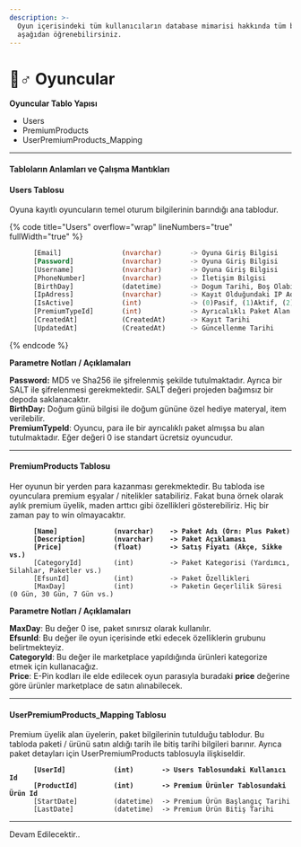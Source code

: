 ```yaml
---
description: >-
  Oyun içerisindeki tüm kullanıcıların database mimarisi hakkında tüm bilgileri
  aşağıdan öğrenebilirsiniz.
---
```


# 🦸♂ Oyuncular

**Oyuncular Tablo Yapısı**&#x20;

* Users
* PremiumProducts
* UserPremiumProducts\_Mapping

***

#### Tabloların Anlamları ve Çalışma Mantıkları

#### **Users Tablosu**

Oyuna kayıtlı oyuncuların temel oturum bilgilerinin barındığı ana tablodur.

{% code title="Users" overflow="wrap" lineNumbers="true" fullWidth="true" %}
```sql
      [Email]               (nvarchar)       -> Oyuna Giriş Bilgisi
      [Password]            (nvarchar)       -> Oyuna Giriş Bilgisi
      [Username]            (nvarchar)       -> Oyuna Giriş Bilgisi
      [PhoneNumber]         (nvarchar)       -> İletişim Bilgisi
      [BirthDay]            (datetime)       -> Dogum Tarihi, Boş Olabilir
      [IpAdress]            (nvarchar)       -> Kayıt Olduğundaki IP Adresi
      [IsActive]            (int)            -> (0)Pasif, (1)Aktif, (2)VAC Ban
      [PremiumTypeId]       (int)            -> Ayrıcalıklı Paket Alan Oyuncuların Mapping ID Değeri
      [CreatedAt]           (CreatedAt)      -> Kayıt Tarihi    
      [UpdatedAt]           (CreatedAt)      -> Güncellenme Tarihi  
```
{% endcode %}

**Parametre Notları / Açıklamaları**

**Password:** MD5 ve Sha256 ile şifrelenmiş şekilde tutulmaktadır. Ayrıca bir SALT ile şifrelenmesi gerekmektedir. SALT değeri projeden bağımsız bir depoda saklanacaktır.\
**BirthDay:** Doğum günü bilgisi ile doğum gününe özel hediye materyal, item verilebilir. \
**PremiumTypeId**: Oyuncu, para ile bir ayrıcalıklı paket almışsa bu alan tutulmaktadır. Eğer değeri 0 ise standart ücretsiz oyuncudur.

***

#### PremiumProducts **Tablosu**

Her oyunun bir yerden para kazanması gerekmektedir. Bu tabloda ise oyunculara premium eşyalar / nitelikler satabiliriz. Fakat buna örnek olarak aylık premium üyelik, maden arttıcı gibi özellikleri gösterebiliriz. Hiç bir zaman pay to win olmayacaktır.

<pre class="language-sql" data-title="PremiumProducts " data-line-numbers data-full-width="true"><code class="lang-sql"><strong>      [Name]              (nvarchar)    -> Paket Adı (Örn: Plus Paket)
</strong><strong>      [Description]       (nvarchar)    -> Paket Açıklaması
</strong><strong>      [Price]             (float)       -> Satış Fiyatı (Akçe, Sikke vs.)
</strong>      [CategoryId]        (int)         -> Paket Kategorisi (Yardımcı, Silahlar, Paketler vs.)
      [EfsunId]           (int)         -> Paket Özellikleri 
      [MaxDay]            (int)         -> Paketin Geçerlilik Süresi (0 Gün, 30 Gün, 7 Gün vs.)
</code></pre>

**Parametre Notları / Açıklamaları**

**MaxDay**: Bu değer 0 ise, paket sınırsız olarak kullanılır. \
**EfsunId**: Bu değer ile oyun içerisinde etki edecek özelliklerin grubunu belirtmekteyiz. \
**CategoryId**: Bu değer ile marketplace yapıldığında ürünleri kategorize etmek için kullanacağız.\
**Price**: E-Pin kodları ile elde edilecek oyun parasıyla buradaki **price** değerine göre ürünler marketplace de satın alınabilecek.

***

#### UserPremiumProducts\_Mapping **Tablosu**

Premium üyelik alan üyelerin, paket bilgilerinin tutulduğu tablodur. Bu tabloda paketi / ürünü satın aldığı tarih ile bitiş tarihi bilgileri barınır. Ayrıca paket detayları için UserPremiumProducts tablosuyla ilişkiseldir.

<pre class="language-sql" data-title="UserPremiumProducts_Mapping " data-line-numbers data-full-width="true"><code class="lang-sql"><strong>      [UserId]            (int)       -> Users Tablosundaki Kullanıcı Id
</strong><strong>      [ProductId]         (int)       -> Premium Ürünler Tablosundaki Ürün Id
</strong>      [StartDate]         (datetime)  -> Premium Ürün Başlangıç Tarihi
      [LastDate]          (datetime)  -> Premium Ürün Bitiş Tarihi
</code></pre>

***

Devam Edilecektir..
